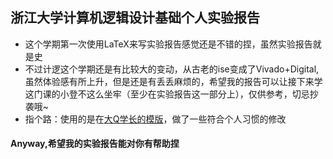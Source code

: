## 浙江大学计算机逻辑设计基础个人实验报告
- 这个学期第一次使用LaTeX来写实验报告感觉还是不错的捏，虽然实验报告就是史
- 不过计逻这个学期还是有比较大的变动，从古老的ise变成了Vivado+Digital,虽然体验感有所上升，但是还是有丢丢麻烦的，希望我的报告可以让接下来学这门课的小登不这么坐牢（至少在实验报告这一部分上），仅供参考，切忌抄袭哦~
- 指个路：使用的是在[大Q学长的模版](https://github.com/kailqq/ZJU-Courses-Resources/tree/master/%E8%AE%A1%E7%AE%97%E6%9C%BA%E9%80%BB%E8%BE%91%E8%AE%BE%E8%AE%A1%E5%9F%BA%E7%A1%80)，做了一些符合个人习惯的修改
#### Anyway,希望我的实验报告能对你有帮助捏